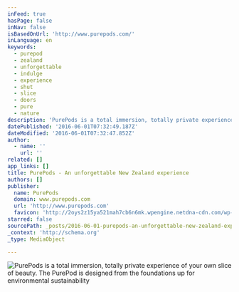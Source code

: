 ```yaml
---
inFeed: true
hasPage: false
inNav: false
isBasedOnUrl: 'http://www.purepods.com/'
inLanguage: en
keywords:
  - purepod
  - zealand
  - unforgettable
  - indulge
  - experience
  - shut
  - slice
  - doors
  - pure
  - nature
description: 'PurePods is a total immersion, totally private experience of your own slice of beauty. The PurePod is designed from the foundations up for environmental sustainability'
datePublished: '2016-06-01T07:32:49.187Z'
dateModified: '2016-06-01T07:32:47.852Z'
author:
  - name: ''
    url: ''
related: []
app_links: []
title: PurePods - An unforgettable New Zealand experience
authors: []
publisher:
  name: PurePods
  domain: www.purepods.com
  url: 'http://www.purepods.com'
  favicon: 'http://2oys2z15ya521mah7cb6n6mk.wpengine.netdna-cdn.com/wp-content/uploads/2015/11/cropped-siteicon-300x300.png'
starred: false
sourcePath: _posts/2016-06-01-purepods-an-unforgettable-new-zealand-experience.md
_context: 'http://schema.org'
_type: MediaObject

---
```

![PurePods is a total immersion, totally private experience of your own slice of beauty. The PurePod is designed from the foundations up for environmental sustainability](https://the-grid-user-content.s3-us-west-2.amazonaws.com/98b6d773-b143-4f78-9828-3c239ef21259.jpg)